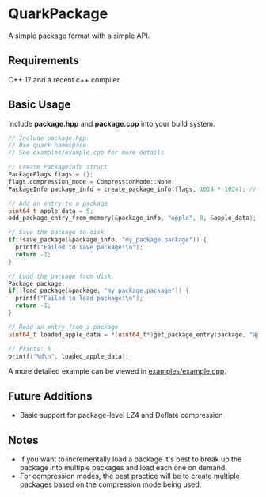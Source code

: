 # QuarkPackage
A simple package format with a simple API.

## Requirements
C++ 17 and a recent c++ compiler.

## Basic Usage
Include **package.hpp** and **package.cpp** into your build system.

```c++
// Include package.hpp
// Use quark namespace
// See examples/example.cpp for more details

// Create PackageInfo struct
PackageFlags flags = {};
flags.compression_mode = CompressionMode::None;
PackageInfo package_info = create_package_info(flags, 1024 * 1024); // 1 MB

// Add an entry to a package
uint64_t apple_data = 5;
add_package_entry_from_memory(&package_info, "apple", 8, &apple_data);

// Save the package to disk
if(!save_package(&package_info, "my_package.package")) {
  printf("Failed to save package!\n");
  return -1;
}

// Load the package from disk
Package package;
if(!load_package(&package, "my_package.package")) {
  printf("Failed to load package!\n");
  return -1;
}

// Read an entry from a package
uint64_t loaded_apple_data = *(uint64_t*)get_package_entry(package, "apple");

// Prints: 5
printf("%d\n", loaded_apple_data);
```
A more detailed example can be viewed in [examples/example.cpp](examples/example.cpp).

## Future Additions
-  Basic support for package-level LZ4 and Deflate compression

## Notes
- If you want to incrementally load a package it's best to break up the package into multiple packages and load each one on demand.  
- For compression modes, the best practice will be to create multiple packages based on the compression mode being used.
